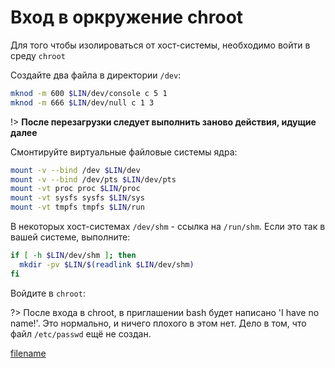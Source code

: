 # Вход в оркружение chroot

Для того чтобы изолироваться от хост-системы, необходимо войти в среду `chroot`

Создайте два файла в директории `/dev`:

```bash
mknod -m 600 $LIN/dev/console c 5 1
mknod -m 666 $LIN/dev/null c 1 3
```

!> **После перезагрузки следует выполнить заново действия, идущие далее**

Смонтируйте виртуальные файловые системы ядра:

```bash
mount -v --bind /dev $LIN/dev
mount -v --bind /dev/pts $LIN/dev/pts
mount -vt proc proc $LIN/proc
mount -vt sysfs sysfs $LIN/sys
mount -vt tmpfs tmpfs $LIN/run
```

В некоторых хост-системах `/dev/shm` - ссылка на `/run/shm`. Если это так в вашей системе, выполните:

```bash
if [ -h $LIN/dev/shm ]; then
  mkdir -pv $LIN/$(readlink $LIN/dev/shm)
fi
```

Войдите в `chroot`:

<common-script :name="'chroot'"></common-script>

?> После входа в chroot, в приглашении bash будет написано 'I have no name!'. Это нормально, и ничего плохого в этом нет. Дело в том, что файл `/etc/passwd` ещё не создан.

[filename](../shared/chroot.md ":include")

<script>
	new Vue({ el: '#main' })
</script>
